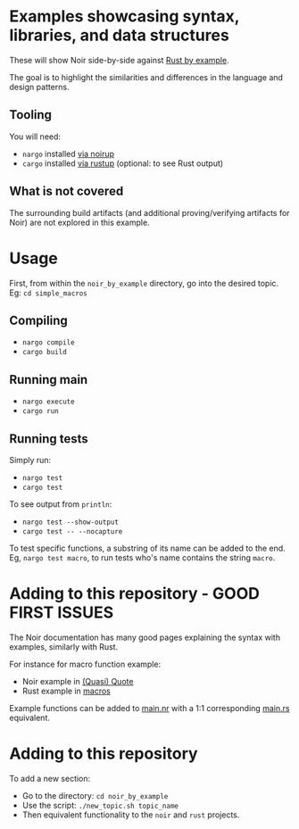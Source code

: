 # Examples showcasing syntax, libraries, and data structures

These will show Noir side-by-side against [Rust by example](https://doc.rust-lang.org/rust-by-example/).

The goal is to highlight the similarities and differences in the language and design patterns.

## Tooling

You will need:
- `nargo` installed [via noirup](https://noir-lang.org/docs/getting_started/installation/)
- `cargo` installed [via rustup](https://www.rust-lang.org/tools/install) (optional: to see Rust output)

## What is not covered

The surrounding build artifacts (and additional proving/verifying artifacts for Noir) are not explored in this example.

# Usage

First, from within the `noir_by_example` directory, go into the desired topic.
Eg: `cd simple_macros`

## Compiling

- `nargo compile`
- `cargo build`

## Running main

- `nargo execute`
- `cargo run`

## Running tests

Simply run:
- `nargo test`
- `cargo test`

To see output from `println`:
- `nargo test --show-output`
- `cargo test -- --nocapture`

To test specific functions, a substring of its name can be added to the end.
Eg, `nargo test macro`, to run tests who's name contains the string `macro`.


# Adding to this repository - GOOD FIRST ISSUES

The Noir documentation has many good pages explaining the syntax with examples, similarly with Rust.

For instance for macro function example:
- Noir example in [(Quasi) Quote](https://noir-lang.org/docs/dev/noir/concepts/comptime#lowering)
- Rust example in [macros](https://doc.rust-lang.org/rust-by-example/macros.html)

Example functions can be added to [main.nr](./noir/src/main.nr) with a 1:1 corresponding [main.rs](./rust/src/main.rs) equivalent.

# Adding to this repository

To add a new section:
- Go to the directory: `cd noir_by_example`
- Use the script: `./new_topic.sh topic_name`
- Then equivalent functionality to the `noir` and `rust` projects.
